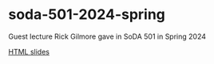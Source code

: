 # soda-501-2024-spring
Guest lecture Rick Gilmore gave in SoDA 501 in Spring 2024

[HTML slides](https://penn-state-open-science.github.io/soda-501-2024-spring/)
